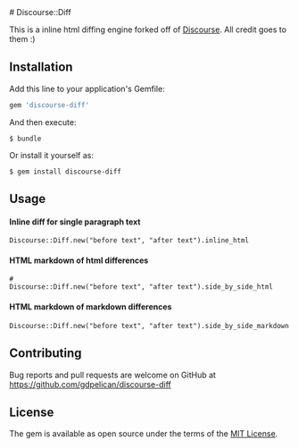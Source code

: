 <test>
# Discourse::Diff

This is a inline html diffing engine forked off of [Discourse](https://github.com/discourse/discourse). All credit goes to them :)

## Installation

Add this line to your application's Gemfile:

```ruby
gem 'discourse-diff'
```

And then execute:

    $ bundle

Or install it yourself as:

    $ gem install discourse-diff

## Usage

#### Inline diff for single paragraph text
```
Discourse::Diff.new("before text", "after text").inline_html
```
#### HTML markdown of html differences
```
# 
Discourse::Diff.new("before text", "after text").side_by_side_html
```
#### HTML markdown of markdown differences
```
Discourse::Diff.new("before text", "after text").side_by_side_markdown
```

## Contributing

Bug reports and pull requests are welcome on GitHub at https://github.com/gdpelican/discourse-diff

## License

The gem is available as open source under the terms of the [MIT License](https://opensource.org/licenses/MIT).
